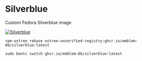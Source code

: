 # Silverblue

Custom Fedora Silverblue image

[![Silverblue](https://github.com/Emblem-66/Silverblue/actions/workflows/build.yml/badge.svg)](https://github.com/Emblem-66/Silverblue/actions/workflows/build.yml)

```rpm-ostree rebase ostree-unverified-registry:ghcr.io/emblem-66/silverblue:latest```

```sudo bootc switch ghcr.io/emblem-66/silverblue:latest```
